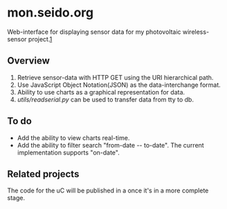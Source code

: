# mon.seido.org

Web-interface for displaying sensor data for my photovoltaic wireless-sensor
project.[1](http://mon.sedio.org/)

## Overview

1. Retrieve sensor-data with HTTP GET using the URI hierarchical path. 
2. Use JavaScript Object Notation(JSON) as the data-interchange format.
3. Ability to use charts as a graphical representation for data.
4. _utils/readserial.py_ can be used to transfer data from tty to db.

## To do

* Add the ability to view charts real-time.
* Add the ability to filter search "from-date -- to-date". The current implementation
  supports "on-date".

## Related projects

The code for the uC will be published in a once it's in a more complete stage. 
